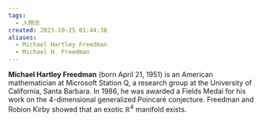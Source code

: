 ```yaml
---
tags:
  - 人物志
created: 2023-10-25 01:44:38
aliases:
  - Michael Hartley Freedman
  - Michael H. Freedman
---
```


**Michael Hartley Freedman** (born April 21, 1951) is an American mathematician at Microsoft Station Q, a research group at the University of California, Santa Barbara. In 1986, he was awarded a Fields Medal for his work on the 4-dimensional generalized Poincaré conjecture. Freedman and Robion Kirby showed that an exotic $\mathbb{R}^4$ manifold exists.